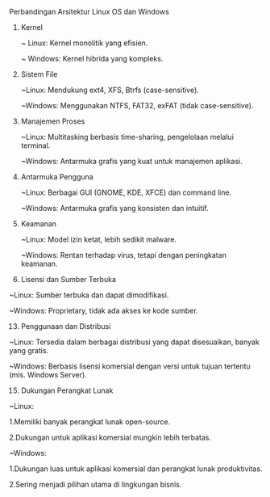 Perbandingan Arsitektur Linux OS dan Windows

1. Kernel
   
   ~ Linux: Kernel monolitik yang efisien.
   
   ~ Windows: Kernel hibrida yang kompleks.
   
3. Sistem File
   
   ~Linux: Mendukung ext4, XFS, Btrfs (case-sensitive).
   
   ~Windows: Menggunakan NTFS, FAT32, exFAT (tidak case-sensitive).

5. Manajemen Proses
   
   ~Linux: Multitasking berbasis time-sharing, pengelolaan melalui terminal.
   
   ~Windows: Antarmuka grafis yang kuat untuk manajemen aplikasi.
   
7. Antarmuka Pengguna
   
   ~Linux: Berbagai GUI (GNOME, KDE, XFCE) dan command line.
   
   ~Windows: Antarmuka grafis yang konsisten dan intuitif.
   
9. Keamanan
    
   ~Linux: Model izin ketat, lebih sedikit malware.
   
   ~Windows: Rentan terhadap virus, tetapi dengan peningkatan keamanan.
   
11. Lisensi dan Sumber Terbuka
    
   ~Linux: Sumber terbuka dan dapat dimodifikasi.

   ~Windows: Proprietary, tidak ada akses ke kode sumber.

13. Penggunaan dan Distribusi
    
   ~Linux: Tersedia dalam berbagai distribusi yang dapat disesuaikan, banyak yang gratis.
   
   ~Windows: Berbasis lisensi komersial dengan versi untuk tujuan tertentu (mis. Windows Server).

15. Dukungan Perangkat Lunak
    
   ~Linux:
   
   1.Memiliki banyak perangkat lunak open-source.
   
   2.Dukungan untuk aplikasi komersial mungkin lebih terbatas.
   
  ~Windows:
  
   1.Dukungan luas untuk aplikasi komersial dan perangkat lunak produktivitas.
   
   2.Sering menjadi pilihan utama di lingkungan bisnis.
